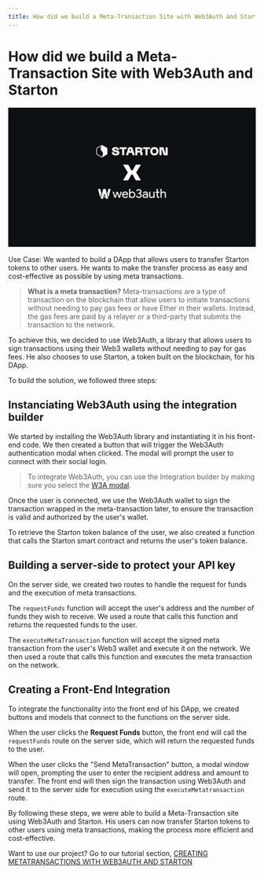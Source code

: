 ```yaml
---
title: How did we build a Meta-Transaction Site with Web3Auth and Starton
---
```


# How did we build a Meta-Transaction Site with Web3Auth and Starton

![Starton Web3auth](img/2.png)

Use Case: We wanted to build a DApp that allows users to transfer Starton tokens to other users. He wants to make the transfer process as easy and cost-effective as possible by using meta transactions.

> **What is a meta transaction?**
Meta-transactions are a type of transaction on the blockchain that allow users to initiate transactions without needing to pay gas fees or have Ether in their wallets. Instead, the gas fees are paid by a relayer or a third-party that submits the transaction to the network.
>

To achieve this, we decided to use Web3Auth, a library that allows users to sign transactions using their Web3 wallets without needing to pay for gas fees. He also chooses to use Starton, a token built on the blockchain, for his DApp.

To build the solution, we followed three steps:

## Instanciating Web3Auth using the integration builder

   We started by installing the Web3Auth library and instantiating it in his front-end code. We then created a button that will trigger the Web3Auth authentication modal when clicked. The modal will prompt the user to connect with their social login.

  
   >
   >To integrate Web3Auth, you can use the Integration builder by making sure you select the [W3A modal](https://web3auth.io/docs/integration-builder?lang=NEXT&chain=ETH&evmFramework=WEB3&customAuth=NONE&mfa=DEFAULT&whitelabel=NO&useModal=YES&web3AuthNetwork=TESTNET&rnMode=EXPO&stepIndex=0).
   >


   Once the user is connected, we use the Web3Auth wallet to sign the transaction wrapped in the meta-transaction later, to ensure the transaction is valid and authorized by the user's wallet.

   To retrieve the Starton token balance of the user, we also created a function that calls the Starton smart contract and returns the user's token balance.

## Building a server-side to protect your API key 

   On the server side, we created two routes to handle the request for funds and the execution of meta transactions.

   The `requestFunds` function will accept the user's address and the number of funds they wish to receive. We used a route that calls this function and returns the requested funds to the user.

   The `executeMetaTransaction` function will accept the signed meta transaction from the user's Web3 wallet and execute it on the network. We then used a route that calls this function and executes the meta transaction on the network.

## Creating a Front-End Integration

   To integrate the functionality into the front end of his DApp, we created buttons and models that connect to the functions on the server side.

   When the user clicks the **Request Funds** button, the front end will call the `requestFunds` route on the server side, which will return the requested funds to the user.

   When the user clicks the "Send MetaTransaction" button, a modal window will open, prompting the user to enter the recipient address and amount to transfer. The front end will then sign the transaction using Web3Auth and send it to the server side for execution using the `executeMetatransaction` route.

   By following these steps, we were able to build a Meta-Transaction site using Web3Auth and Starton. His users can now transfer Starton tokens to other users using meta transactions, making the process more efficient and cost-effective.


Want to use our project? Go to our tutorial section, [CREATING METATRANSACTIONS WITH WEB3AUTH AND STARTON](https://docs.starton.com/docs/Tutorials/starton-web3auth)